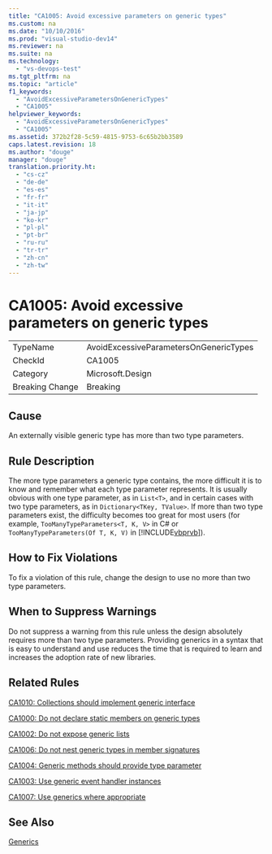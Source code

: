 ```yaml
---
title: "CA1005: Avoid excessive parameters on generic types"
ms.custom: na
ms.date: "10/10/2016"
ms.prod: "visual-studio-dev14"
ms.reviewer: na
ms.suite: na
ms.technology: 
  - "vs-devops-test"
ms.tgt_pltfrm: na
ms.topic: "article"
f1_keywords: 
  - "AvoidExcessiveParametersOnGenericTypes"
  - "CA1005"
helpviewer_keywords: 
  - "AvoidExcessiveParametersOnGenericTypes"
  - "CA1005"
ms.assetid: 372b2f28-5c59-4815-9753-6c65b2bb3589
caps.latest.revision: 18
ms.author: "douge"
manager: "douge"
translation.priority.ht: 
  - "cs-cz"
  - "de-de"
  - "es-es"
  - "fr-fr"
  - "it-it"
  - "ja-jp"
  - "ko-kr"
  - "pl-pl"
  - "pt-br"
  - "ru-ru"
  - "tr-tr"
  - "zh-cn"
  - "zh-tw"
---
```

# CA1005: Avoid excessive parameters on generic types
|||  
|-|-|  
|TypeName|AvoidExcessiveParametersOnGenericTypes|  
|CheckId|CA1005|  
|Category|Microsoft.Design|  
|Breaking Change|Breaking|  
  
## Cause  
 An externally visible generic type has more than two type parameters.  
  
## Rule Description  
 The more type parameters a generic type contains, the more difficult it is to know and remember what each type parameter represents. It is usually obvious with one type parameter, as in `List<T>`, and in certain cases with two type parameters, as in `Dictionary<TKey, TValue>`. If more than two type parameters exist, the difficulty becomes too great for most users (for example, `TooManyTypeParameters<T, K, V>` in C# or `TooManyTypeParameters(Of T, K, V)` in [!INCLUDE[vbprvb](../codequality/includes/vbprvb_md.md)]).  
  
## How to Fix Violations  
 To fix a violation of this rule, change the design to use no more than two type parameters.  
  
## When to Suppress Warnings  
 Do not suppress a warning from this rule unless the design absolutely requires more than two type parameters. Providing generics in a syntax that is easy to understand and use reduces the time that is required to learn and increases the adoption rate of new libraries.  
  
## Related Rules  
 [CA1010: Collections should implement generic interface](../codequality/ca1010--collections-should-implement-generic-interface.md)  
  
 [CA1000: Do not declare static members on generic types](../codequality/ca1000--do-not-declare-static-members-on-generic-types.md)  
  
 [CA1002: Do not expose generic lists](../codequality/ca1002--do-not-expose-generic-lists.md)  
  
 [CA1006: Do not nest generic types in member signatures](../codequality/ca1006--do-not-nest-generic-types-in-member-signatures.md)  
  
 [CA1004: Generic methods should provide type parameter](../codequality/ca1004--generic-methods-should-provide-type-parameter.md)  
  
 [CA1003: Use generic event handler instances](../codequality/ca1003--use-generic-event-handler-instances.md)  
  
 [CA1007: Use generics where appropriate](../codequality/ca1007--use-generics-where-appropriate.md)  
  
## See Also  
 [Generics](../Topic/Generics%20\(C%23%20Programming%20Guide\).md)